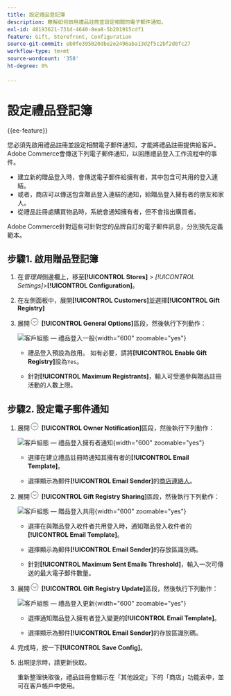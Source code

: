 ```yaml
---
title: 設定禮品登記簿
description: 瞭解如何啟用禮品註冊並設定相關的電子郵件通知。
exl-id: 48193621-731d-4640-8ea8-5b201915cdf1
feature: Gift, Storefront, Configuration
source-git-commit: eb0fe395020dbe2e2496aba13d2f5c2bf2d0fc27
workflow-type: tm+mt
source-wordcount: '358'
ht-degree: 0%

---
```


# 設定禮品登記簿

{{ee-feature}}

您必須先啟用禮品註冊並設定相關電子郵件通知，才能將禮品註冊提供給客戶。 Adobe Commerce會傳送下列電子郵件通知，以回應禮品登入工作流程中的事件。

- 建立新的贈品登入時，會傳送電子郵件給擁有者，其中包含可共用的登入連結。
- 或者，商店可以傳送包含贈品登入連結的通知，給贈品登入擁有者的朋友和家人。
- 從禮品註冊處購買物品時，系統會通知擁有者，但不會指出購買者。

Adobe Commerce針對這些可針對您的品牌自訂的電子郵件訊息，分別預先定義範本。

## 步驟1. 啟用贈品登記簿

1. 在&#x200B;_管理員_&#x200B;側邊欄上，移至&#x200B;**[!UICONTROL Stores]** > _[!UICONTROL Settings]_>**[!UICONTROL Configuration]**。

1. 在左側面板中，展開&#x200B;**[!UICONTROL Customers]**&#x200B;並選擇&#x200B;**[!UICONTROL Gift Registry]**

1. 展開![展開選取器](../assets/icon-display-expand.png) **[!UICONTROL General Options]**&#x200B;區段，然後執行下列動作：

   ![客戶組態 — 禮品登入一般](../configuration-reference/customers/assets/gift-registry-general-options.png){width="600" zoomable="yes"}

   - 禮品登入預設為啟用。 如有必要，請將&#x200B;**[!UICONTROL Enable Gift Registry]**&#x200B;設為`Yes`。

   - 針對&#x200B;**[!UICONTROL Maximum Registrants]**，輸入可受邀參與贈品註冊活動的人數上限。

## 步驟2. 設定電子郵件通知

1. 展開![展開選取器](../assets/icon-display-expand.png) **[!UICONTROL Owner Notification]**&#x200B;區段，然後執行下列動作：

   ![客戶組態 — 禮品登入擁有者通知](../configuration-reference/customers/assets/gift-registry-owner-notification.png){width="600" zoomable="yes"}

   - 選擇在建立禮品註冊時通知其擁有者的&#x200B;**[!UICONTROL Email Template]**。

   - 選擇顯示為郵件&#x200B;**[!UICONTROL Email Sender]**&#x200B;的[商店連絡人](../getting-started/store-details.md#store-email-addresses)。

1. 展開![展開選取器](../assets/icon-display-expand.png) **[!UICONTROL Gift Registry Sharing]**&#x200B;區段，然後執行下列動作：

   ![客戶組態 — 贈品登入共用](../configuration-reference/customers/assets/gift-registry-gift-registry-sharing.png){width="600" zoomable="yes"}

   - 選擇在與贈品登入收件者共用登入時，通知贈品登入收件者的&#x200B;**[!UICONTROL Email Template]**。

   - 選擇顯示為郵件&#x200B;**[!UICONTROL Email Sender]**&#x200B;的存放區識別碼。

   - 針對&#x200B;**[!UICONTROL Maximum Sent Emails Threshold]**，輸入一次可傳送的最大電子郵件數量。

1. 展開![展開選取器](../assets/icon-display-expand.png) **[!UICONTROL Gift Registry Update]**&#x200B;區段，然後執行下列動作：

   ![客戶組態 — 禮品登入更新](../configuration-reference/customers/assets/gift-registry-gift-registry-update.png){width="600" zoomable="yes"}

   - 選擇通知贈品登入擁有者登入變更的&#x200B;**[!UICONTROL Email Template]**。

   - 選擇顯示為郵件&#x200B;**[!UICONTROL Email Sender]**&#x200B;的存放區識別碼。

1. 完成時，按一下&#x200B;**[!UICONTROL Save Config]**。

1. 出現提示時，請更新快取。

   重新整理快取後，禮品註冊會顯示在「其他設定」下的「商店」功能表中，並可在客戶帳戶中使用。
